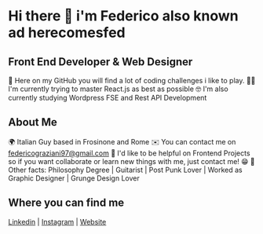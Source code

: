 # Hi there 👋 i'm Federico also known ad herecomesfed
## Front End Developer & Web Designer

💪 Here on my GitHub you will find a lot of coding challenges i like to play.
👨‍💻 I'm currently trying to master React.js as best as possible
🤓 I'm also currently studying Wordpress FSE and Rest API Development

## About Me
🌍 Italian Guy based in Frosinone and Rome
✉️ You can contact me on [federicograziani97@gmail.com](mailto:federicograziani97@gmail.com)
🔗 I'd like to be helpful on Frontend Projects so if you want collaborate or learn new things with me, just contact me! 😁
👦 Other facts: Philosophy Degree | Guitarist | Post Punk Lover | Worked as Graphic Designer | Grunge Design Lover

## Where you can find me
[Linkedin](https://www.linkedin.com/in/federico-graziani) | [Instagram](https://instagram.com/herecomesfed) | [Website](https://grazianifederico.it)
<!--
**herecomesfed/herecomesfed** is a ✨ _special_ ✨ repository because its `README.md` (this file) appears on your GitHub profile.

Here are some ideas to get you started:

- 🔭 I’m currently working on ...
- 🌱 I’m currently learning ...
- 👯 I’m looking to collaborate on ...
- 🤔 I’m looking for help with ...
- 💬 Ask me about ...
- 📫 How to reach me: ...
- 😄 Pronouns: ...
- ⚡ Fun fact: ...
-->
